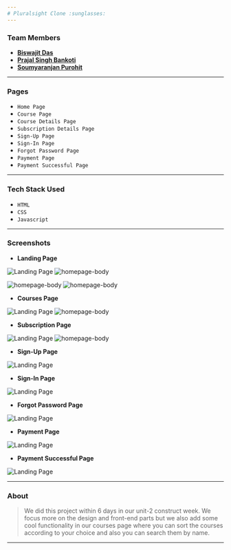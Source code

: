 ```yaml
---
# Pluralsight Clone :sunglasses:
---
```


### Team Members

- **[Biswajit Das](https://github.com/biswajitdas-007)**
- **[Prajal Singh Bankoti](https://github.com/prajal-Bankoti)**
- **[Soumyaranjan Purohit](https://github.com/cybervirus997)**

---

### Pages

- `Home Page`
- `Course Page`
- `Course Details Page`
- `Subscription Details Page`
- `Sign-Up Page`
- `Sign-In Page`
- `Forgot Password Page`
- `Payment Page`
- `Payment Successful Page`

---

### Tech Stack Used

- `HTML`
- `CSS`
- `Javascript`

---

### Screenshots

- **Landing Page**

![Landing Page](https://github.com/biswajitdas-007/pluralsight_clone/blob/master/Screenshots/Screenshot%202021-08-22%20at%2011.46.01%20AM.png?raw=true)
![homepage-body](https://github.com/biswajitdas-007/pluralsight_clone/blob/master/Screenshots/Screenshot%202021-08-22%20at%2011.50.02%20AM.png?raw=true)

![homepage-body](https://github.com/biswajitdas-007/pluralsight_clone/blob/master/Screenshots/Screenshot%202021-08-22%20at%2011.50.06%20AM.png?raw=true)
![homepage-body](https://github.com/biswajitdas-007/pluralsight_clone/blob/master/Screenshots/Screenshot%202021-08-22%20at%2011.50.14%20AM.png?raw=true)

- **Courses Page**

![Landing Page](https://github.com/biswajitdas-007/pluralsight_clone/blob/master/Screenshots/Screenshot%202021-08-22%20at%2011.46.15%20AM.png?raw=true)
![homepage-body](https://github.com/biswajitdas-007/pluralsight_clone/blob/master/Screenshots/Screenshot%202021-08-22%20at%2011.48.08%20AM.png?raw=true)

- **Subscription Page**

![Landing Page](https://github.com/biswajitdas-007/pluralsight_clone/blob/master/Screenshots/Screenshot%202021-08-22%20at%2011.46.32%20AM.png?raw=true)
![homepage-body](https://github.com/biswajitdas-007/pluralsight_clone/blob/master/Screenshots/Screenshot%202021-08-22%20at%2011.46.37%20AM.png?raw=true)

- **Sign-Up Page**

![Landing Page](https://github.com/biswajitdas-007/pluralsight_clone/blob/master/Screenshots/Screenshot%202021-08-22%20at%2011.46.44%20AM.png?raw=true)

- **Sign-In Page**

![Landing Page](https://github.com/biswajitdas-007/pluralsight_clone/blob/master/Screenshots/Screenshot%202021-08-22%20at%2011.47.48%20AM.png?raw=true)

- **Forgot Password Page**

![Landing Page](https://github.com/biswajitdas-007/pluralsight_clone/blob/master/Screenshots/Screenshot%202021-08-22%20at%2011.47.53%20AM.png?raw=true)

- **Payment Page**

![Landing Page](https://github.com/biswajitdas-007/pluralsight_clone/blob/master/Screenshots/Screenshot%202021-08-22%20at%2011.47.16%20AM.png?raw=true)

- **Payment Successful Page**

![Landing Page](https://github.com/biswajitdas-007/pluralsight_clone/blob/master/Screenshots/Screenshot%202021-08-22%20at%2011.47.40%20AM.png?raw=true)

---

### About

> We did this project within 6 days in our unit-2 construct week. We focus more on the design and front-end parts but we also add some cool functionality in our courses page where you can sort the courses according to your choice and also you can search them by name.

---

